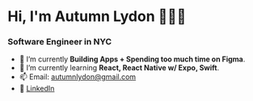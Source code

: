 <h1 align="left">Hi, I'm Autumn Lydon 👩🏻‍💻</h1>
<h3 align="left">Software Engineer in NYC</h3>

- 👀 I’m currently **Building Apps + Spending too much time on Figma**.
- 🌱 I’m currently learning **React, React Native w/ Expo, Swift**.
- 📫 Email: autumnlydon@gmail.com
- 📌 [LinkedIn](https://www.linkedin.com/in/autumnlydon/)

<!---
autumnlydon/autumnlydon is a ✨ special ✨ repository because its `README.md` (this file) appears on your GitHub profile.
You can click the Preview link to take a look at your changes.
--->

